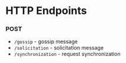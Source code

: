 # HTTP Endpoints

### POST

* `/gossip` - gossip message
* `/solicitation` - solicitation message
* `/synchronization` - request synchronization

